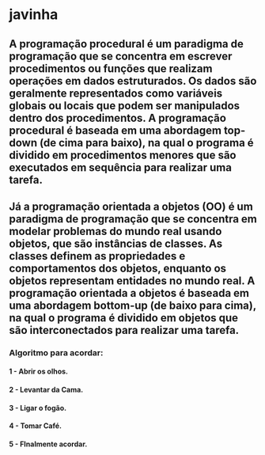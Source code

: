 # javinha

## A programação procedural é um paradigma de programação que se concentra em escrever procedimentos ou funções que realizam operações em dados estruturados. Os dados são geralmente representados como variáveis globais ou locais que podem ser manipulados dentro dos procedimentos. A programação procedural é baseada em uma abordagem top-down (de cima para baixo), na qual o programa é dividido em procedimentos menores que são executados em sequência para realizar uma tarefa.

## Já a programação orientada a objetos (OO) é um paradigma de programação que se concentra em modelar problemas do mundo real usando objetos, que são instâncias de classes. As classes definem as propriedades e comportamentos dos objetos, enquanto os objetos representam entidades no mundo real. A programação orientada a objetos é baseada em uma abordagem bottom-up (de baixo para cima), na qual o programa é dividido em objetos que são interconectados para realizar uma tarefa.

### Algoritmo para acordar:

#### 1 - Abrir os olhos.
#### 2 - Levantar da Cama.
#### 3 - Ligar o fogão.
#### 4 - Tomar Café.
#### 5 - FInalmente acordar.